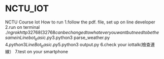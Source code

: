 # NCTU_IOT
NCTU Course Iot
How to run
1.follow the pdf. file, set up on line developer
2.run on terminal $./ngrok http 32768 (32768 can be changed to whatever you want but need to be the same in Linebot_basic.py
3.$python3 parse_weather.py
4.$python3 LineBot_basic.py
5.$python3 output.py
6.check your iottalk(檢查連線）
7.test on your smartphone
